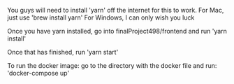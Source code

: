 You guys will need to install 'yarn' off the internet for this to work.
For Mac, just use 'brew install yarn'
For Windows, I can only wish you luck

Once you have yarn installed, go into finalProject498/frontend and run 'yarn install'

Once that has finished, run 'yarn start'


To run the docker image:
go to the directory with the docker file and run: 'docker-compose up' 
